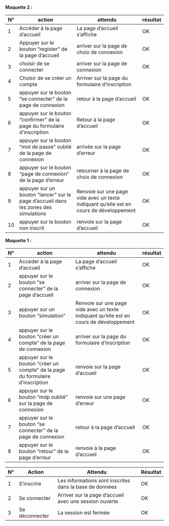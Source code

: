 ﻿**Maquette 2 :**



|N°|action|attendu|résultat|
| - | - | - | - |
|1|Accéder à la page d’accueil|La page d’accueil s’affiche|OK|
|2|Appuyer sur le bouton “register” de la page d’accueil|arriver sur la page de choix de connexion|OK|
|3|choisir de se connecter|arriver sur la page de connexion|OK|
|4|Choisir de se créer un compte|Arriver sur la page du formulaire d’inscription||
|5|appuyer sur le bouton “se connecter” de la page de connexion|retour à la page d’accueil|OK|
|6|appuyer sur le bouton “confirmer” de la page du formulaire d’inscription|Retour à la page d’accueil|OK|
|7|appuyer sur le bouton “mot de passe” oublié de la page de connexion|arrivée sur la page d’erreur|OK|
|8|appuyer sur le bouton “page de connexion” de la page d’erreur|retourner à la page de choix de connexion|OK|
|9|appuyer sur un bouton “lancer” sur la page d’accueil dans les zones des simulations|Renvoie sur une page vide avec un texte indiquant qu’elle est en cours de développement|OK|
|10|appuyer sur le bouton non inscrit|renvoie sur la page d’accueil|OK|

**Maquette 1 :**



|N°|action|attendu|résultat|
| - | - | - | - |
|1|Accéder à la page d’accueil|La page d’accueil s’affiche|OK|
|2|appuyer sur le bouton “se connecter” de la page d’accueil|arriver sur la page de connexion|OK|
|3|appuyer sur un bouton “simulation”|Renvoie sur une page vide avec un texte indiquant qu’elle est en cours de développement|OK|
|4|appuyer sur le bouton “créer un compte” de la page de connexion|arriver sur la page du formulaire d’inscription|OK|
|5|appuyer sur le bouton “créer un compte” de la page du formulaire d’inscription|renvoie sur la page d’accueil|OK|
|6|appuyer sur le bouton “mdp oublié” sur la page de connexion|renvoie sur une page d’erreur|OK|
|7|appuyer sur le bouton “se connecter” de la page de connexion|retour à la page d’accueil|OK|
|8|appuyer sur le bouton “retour” de la page d’erreur|renvoie à la page d’accueil|OK|



|N°|Action|Attendu|Résultat|
| - | - | - | - |
|1|S’inscrire|Les informations sont inscrites dans la base de données|OK|
|2|Se connecter|Arriver sur la page d’accueil avec une session ouverte|OK|
|3|Se déconnecter|La session est fermée|OK|

